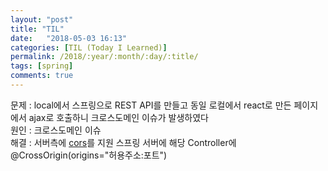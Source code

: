 ```yaml
---
layout: "post"
title: "TIL"
date:   "2018-05-03 16:13"
categories: [TIL (Today I Learned)]
permalink: /2018/:year/:month/:day/:title/
tags: [spring]
comments: true
---
```

문제 : local에서 스프링으로 REST API를 만들고 동일 로컬에서 react로 만든 페이지에서 ajax로 호출하니 크로스도메인 이슈가 발생하였다  
원인 : 크로스도메인 이슈  
해결 : 서버측에 [cors](https://developer.mozilla.org/ko/docs/Web/HTTP/Access_control_CORS)를 지원 스프링 서버에 해당 Controller에 @CrossOrigin(origins="허용주소:포트")
